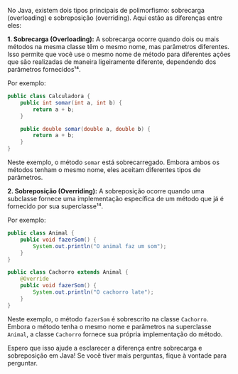 No Java, existem dois tipos principais de polimorfismo: sobrecarga (overloading) e sobreposição (overriding). Aqui estão as diferenças entre eles:

**1. Sobrecarga (Overloading):**
A sobrecarga ocorre quando dois ou mais métodos na mesma classe têm o mesmo nome, mas parâmetros diferentes. Isso permite que você use o mesmo nome de método para diferentes ações que são realizadas de maneira ligeiramente diferente, dependendo dos parâmetros fornecidos¹⁴.

Por exemplo:
```java
public class Calculadora {
    public int somar(int a, int b) {
        return a + b;
    }

    public double somar(double a, double b) {
        return a + b;
    }
}
```
Neste exemplo, o método `somar` está sobrecarregado. Embora ambos os métodos tenham o mesmo nome, eles aceitam diferentes tipos de parâmetros.

**2. Sobreposição (Overriding):**
A sobreposição ocorre quando uma subclasse fornece uma implementação específica de um método que já é fornecido por sua superclasse¹⁴. 

Por exemplo:
```java
public class Animal {
    public void fazerSom() {
        System.out.println("O animal faz um som");
    }
}

public class Cachorro extends Animal {
    @Override
    public void fazerSom() {
        System.out.println("O cachorro late");
    }
}
```
Neste exemplo, o método `fazerSom` é sobrescrito na classe `Cachorro`. Embora o método tenha o mesmo nome e parâmetros na superclasse `Animal`, a classe `Cachorro` fornece sua própria implementação do método.

Espero que isso ajude a esclarecer a diferença entre sobrecarga e sobreposição em Java! Se você tiver mais perguntas, fique à vontade para perguntar.

